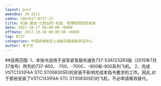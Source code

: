 ```yaml
---
layout: post
amendno: 39-9211
cadno: CAD2017-B737-22
title: 机身-蒙皮-化铣台阶-检查、修理和预防性改装
date: 2017-10-27 00:00:00 +0800
effdate: 2017-10-30 00:00:00 +0800
tag: B737
categories: 中国民用航空上海航空器适航审定中心
author: 朱宁文
---
```


##适用范围:
1、本指令适用于波音紧急服务通告737-53A1232R3版（2015年7月27发布）所列的737-600、-700、-700C、-800和-900系列飞机。
2、完成VSTC133(FAA STC ST00830SE)的安装不影响完成本指令要求的工作。因此,对于那些安装了VSTC133(FAA STC ST00830SE)的飞机，不必申请等效替代。

